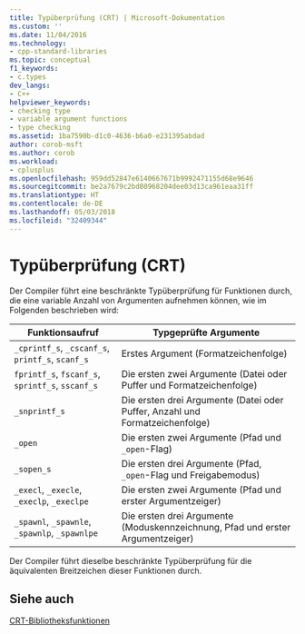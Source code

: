 ```yaml
---
title: Typüberprüfung (CRT) | Microsoft-Dokumentation
ms.custom: ''
ms.date: 11/04/2016
ms.technology:
- cpp-standard-libraries
ms.topic: conceptual
f1_keywords:
- c.types
dev_langs:
- C++
helpviewer_keywords:
- checking type
- variable argument functions
- type checking
ms.assetid: 1ba7590b-d1c0-4636-b6a0-e231395abdad
author: corob-msft
ms.author: corob
ms.workload:
- cplusplus
ms.openlocfilehash: 959dd52847e6140667671b9992471155d68e9646
ms.sourcegitcommit: be2a7679c2bd80968204dee03d13ca961eaa31ff
ms.translationtype: HT
ms.contentlocale: de-DE
ms.lasthandoff: 05/03/2018
ms.locfileid: "32409344"
---
```

# <a name="type-checking-crt"></a>Typüberprüfung (CRT)
Der Compiler führt eine beschränkte Typüberprüfung für Funktionen durch, die eine variable Anzahl von Argumenten aufnehmen können, wie im Folgenden beschrieben wird:  
  
|Funktionsaufruf |Typgeprüfte Argumente|  
|-------------------|-----------------------------|  
|`_cprintf_s`, `_cscanf_s`, `printf_s`, `scanf_s`|Erstes Argument (Formatzeichenfolge)|  
|`fprintf_s`, `fscanf_s`, `sprintf_s`, `sscanf_s`|Die ersten zwei Argumente (Datei oder Puffer und Formatzeichenfolge)|  
|`_snprintf_s`|Die ersten drei Argumente (Datei oder Puffer, Anzahl und Formatzeichenfolge)|  
|`_open`|Die ersten zwei Argumente (Pfad und `_open`-Flag)|  
|`_sopen_s`|Die ersten drei Argumente (Pfad, `_open`-Flag und Freigabemodus)|  
|`_execl`, `_execle`, `_execlp`, `_execlpe`|Die ersten zwei Argumente (Pfad und erster Argumentzeiger)|  
|`_spawnl`, `_spawnle`, `_spawnlp`, `_spawnlpe`|Die ersten drei Argumente (Moduskennzeichnung, Pfad und erster Argumentzeiger)|  
  
 Der Compiler führt dieselbe beschränkte Typüberprüfung für die äquivalenten Breitzeichen dieser Funktionen durch.  
  
## <a name="see-also"></a>Siehe auch  
 [CRT-Bibliotheksfunktionen](../c-runtime-library/crt-library-features.md)